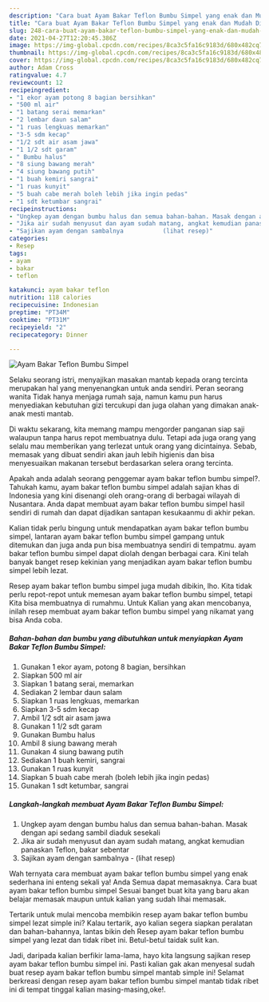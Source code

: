 ```yaml
---
description: "Cara buat Ayam Bakar Teflon Bumbu Simpel yang enak dan Mudah Dibuat"
title: "Cara buat Ayam Bakar Teflon Bumbu Simpel yang enak dan Mudah Dibuat"
slug: 248-cara-buat-ayam-bakar-teflon-bumbu-simpel-yang-enak-dan-mudah-dibuat
date: 2021-04-27T12:20:45.386Z
image: https://img-global.cpcdn.com/recipes/8ca3c5fa16c9183d/680x482cq70/ayam-bakar-teflon-bumbu-simpel-foto-resep-utama.jpg
thumbnail: https://img-global.cpcdn.com/recipes/8ca3c5fa16c9183d/680x482cq70/ayam-bakar-teflon-bumbu-simpel-foto-resep-utama.jpg
cover: https://img-global.cpcdn.com/recipes/8ca3c5fa16c9183d/680x482cq70/ayam-bakar-teflon-bumbu-simpel-foto-resep-utama.jpg
author: Adam Cross
ratingvalue: 4.7
reviewcount: 12
recipeingredient:
- "1 ekor ayam potong 8 bagian bersihkan"
- "500 ml air"
- "1 batang serai memarkan"
- "2 lembar daun salam"
- "1 ruas lengkuas memarkan"
- "3-5 sdm kecap"
- "1/2 sdt air asam jawa"
- "1 1/2 sdt garam"
- " Bumbu halus"
- "8 siung bawang merah"
- "4 siung bawang putih"
- "1 buah kemiri sangrai"
- "1 ruas kunyit"
- "5 buah cabe merah boleh lebih jika ingin pedas"
- "1 sdt ketumbar sangrai"
recipeinstructions:
- "Ungkep ayam dengan bumbu halus dan semua bahan-bahan. Masak dengan api sedang sambil diaduk sesekali"
- "Jika air sudah menyusut dan ayam sudah matang, angkat kemudian panaskan Teflon, bakar sebentar"
- "Sajikan ayam dengan sambalnya           (lihat resep)"
categories:
- Resep
tags:
- ayam
- bakar
- teflon

katakunci: ayam bakar teflon 
nutrition: 118 calories
recipecuisine: Indonesian
preptime: "PT34M"
cooktime: "PT31M"
recipeyield: "2"
recipecategory: Dinner

---
```



![Ayam Bakar Teflon Bumbu Simpel](https://img-global.cpcdn.com/recipes/8ca3c5fa16c9183d/680x482cq70/ayam-bakar-teflon-bumbu-simpel-foto-resep-utama.jpg)

Selaku seorang istri, menyajikan masakan mantab kepada orang tercinta merupakan hal yang menyenangkan untuk anda sendiri. Peran seorang  wanita Tidak hanya menjaga rumah saja, namun kamu pun harus menyediakan kebutuhan gizi tercukupi dan juga olahan yang dimakan anak-anak mesti mantab.

Di waktu  sekarang, kita memang mampu mengorder panganan siap saji walaupun tanpa harus repot membuatnya dulu. Tetapi ada juga orang yang selalu mau memberikan yang terlezat untuk orang yang dicintainya. Sebab, memasak yang dibuat sendiri akan jauh lebih higienis dan bisa menyesuaikan makanan tersebut berdasarkan selera orang tercinta. 



Apakah anda adalah seorang penggemar ayam bakar teflon bumbu simpel?. Tahukah kamu, ayam bakar teflon bumbu simpel adalah sajian khas di Indonesia yang kini disenangi oleh orang-orang di berbagai wilayah di Nusantara. Anda dapat membuat ayam bakar teflon bumbu simpel hasil sendiri di rumah dan dapat dijadikan santapan kesukaanmu di akhir pekan.

Kalian tidak perlu bingung untuk mendapatkan ayam bakar teflon bumbu simpel, lantaran ayam bakar teflon bumbu simpel gampang untuk ditemukan dan juga anda pun bisa membuatnya sendiri di tempatmu. ayam bakar teflon bumbu simpel dapat diolah dengan berbagai cara. Kini telah banyak banget resep kekinian yang menjadikan ayam bakar teflon bumbu simpel lebih lezat.

Resep ayam bakar teflon bumbu simpel juga mudah dibikin, lho. Kita tidak perlu repot-repot untuk memesan ayam bakar teflon bumbu simpel, tetapi Kita bisa membuatnya di rumahmu. Untuk Kalian yang akan mencobanya, inilah resep membuat ayam bakar teflon bumbu simpel yang nikamat yang bisa Anda coba.

<!--inarticleads1-->

##### Bahan-bahan dan bumbu yang dibutuhkan untuk menyiapkan Ayam Bakar Teflon Bumbu Simpel:

1. Gunakan 1 ekor ayam, potong 8 bagian, bersihkan
1. Siapkan 500 ml air
1. Siapkan 1 batang serai, memarkan
1. Sediakan 2 lembar daun salam
1. Siapkan 1 ruas lengkuas, memarkan
1. Siapkan 3-5 sdm kecap
1. Ambil 1/2 sdt air asam jawa
1. Gunakan 1 1/2 sdt garam
1. Gunakan  Bumbu halus
1. Ambil 8 siung bawang merah
1. Gunakan 4 siung bawang putih
1. Sediakan 1 buah kemiri, sangrai
1. Gunakan 1 ruas kunyit
1. Siapkan 5 buah cabe merah (boleh lebih jika ingin pedas)
1. Gunakan 1 sdt ketumbar, sangrai




<!--inarticleads2-->

##### Langkah-langkah membuat Ayam Bakar Teflon Bumbu Simpel:

1. Ungkep ayam dengan bumbu halus dan semua bahan-bahan. Masak dengan api sedang sambil diaduk sesekali
1. Jika air sudah menyusut dan ayam sudah matang, angkat kemudian panaskan Teflon, bakar sebentar
1. Sajikan ayam dengan sambalnya -           (lihat resep)




Wah ternyata cara membuat ayam bakar teflon bumbu simpel yang enak sederhana ini enteng sekali ya! Anda Semua dapat memasaknya. Cara buat ayam bakar teflon bumbu simpel Sesuai banget buat kita yang baru akan belajar memasak maupun untuk kalian yang sudah lihai memasak.

Tertarik untuk mulai mencoba membikin resep ayam bakar teflon bumbu simpel lezat simple ini? Kalau tertarik, ayo kalian segera siapkan peralatan dan bahan-bahannya, lantas bikin deh Resep ayam bakar teflon bumbu simpel yang lezat dan tidak ribet ini. Betul-betul taidak sulit kan. 

Jadi, daripada kalian berfikir lama-lama, hayo kita langsung sajikan resep ayam bakar teflon bumbu simpel ini. Pasti kalian gak akan menyesal sudah buat resep ayam bakar teflon bumbu simpel mantab simple ini! Selamat berkreasi dengan resep ayam bakar teflon bumbu simpel mantab tidak ribet ini di tempat tinggal kalian masing-masing,oke!.

